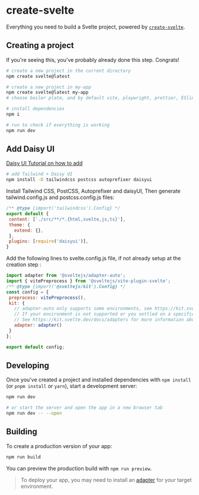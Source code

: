 # create-svelte

Everything you need to build a Svelte project, powered by [`create-svelte`](https://github.com/sveltejs/kit/tree/main/packages/create-svelte).

## Creating a project

If you're seeing this, you've probably already done this step. Congrats!

```bash
# create a new project in the current directory
npm create svelte@latest

# create a new project in my-app
npm create svelte@latest my-app
# choose boiler plate, and by default vite, playwright, prettier, ESlint

# install dependencies
npm i

# run to check if everything is working
npm run dev

```
## Add Daisy UI

[Daisy UI Tutorial on how to add](https://daisyui.com/blog/how-to-install-sveltekit-and-daisyui/)
```bash 
# add Tailwind + Daisy UI
npm install -D tailwindcss postcss autoprefixer daisyui
```

Install Tailwind CSS, PostCSS, Autoprefixer and daisyUI,
Then generate tailwind.config.js and postcss.config.js files:
```js
/** @type {import('tailwindcss').Config} */
export default {
 content: ['./src/**/*.{html,svelte,js,ts}'],
 theme: {
   extend: {},
 },
 plugins: [require('daisyui')],
}
```

Add the following lines to svelte.config.js file, if not already setup at the creation step :
```js
import adapter from '@sveltejs/adapter-auto';
import { vitePreprocess } from '@sveltejs/vite-plugin-svelte';
/** @type {import('@sveltejs/kit').Config} */
const config = {
 preprocess: vitePreprocess(),
 kit: {
   // adapter-auto only supports some environments, see https://kit.svelte.dev/docs/adapter-auto for a list.
   // If your environment is not supported or you settled on a specific environment, switch out the adapter.
   // See https://kit.svelte.dev/docs/adapters for more information about adapters.
   adapter: adapter()
 }
};

export default config;
```


## Developing

Once you've created a project and installed dependencies with `npm install` (or `pnpm install` or `yarn`), start a development server:

```bash
npm run dev

# or start the server and open the app in a new browser tab
npm run dev -- --open
```

## Building

To create a production version of your app:

```bash
npm run build
```

You can preview the production build with `npm run preview`.

> To deploy your app, you may need to install an [adapter](https://kit.svelte.dev/docs/adapters) for your target environment.
